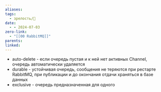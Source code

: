 ```yaml
---
aliases: 
tags:
  - зрелость/🌱
date:
  - - 2024-07-03
zero-link:
  - "[[00 RabbitMQ]]"
parents: 
linked:
---
```

- auto-delete - если очередь пустая и к ней нет активных Channel, очередь автоматически удаляется
- durable - устойчивая очередь, сообщения не теряются при рестарте RabbitMQ, при публикации и до окончания отдачи храняться в базе данных
- exclusive - очередь предназначенная для одного 